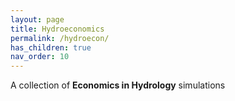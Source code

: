 ```yaml
---
layout: page
title: Hydroeconomics
permalink: /hydroecon/
has_children: true
nav_order: 10
---
```


A collection of __Economics in Hydrology__ simulations
